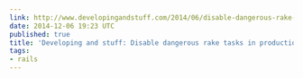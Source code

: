 ```yaml
---
link: http://www.developingandstuff.com/2014/06/disable-dangerous-rake-tasks-in.html?reddit=1
date: 2014-12-06 19:23 UTC
published: true
title: 'Developing and stuff: Disable dangerous rake tasks in production'
tags:
- rails
---
```



